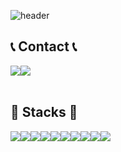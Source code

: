 ![header](https://capsule-render.vercel.app/api?type=waving&color=timeGradient&text=Welcome%20to%20Jiyeong's%20GitHub%20👋&animation=twinkling&fontSize=35&fontAlignY=40&fontAlign=67&height=250)

## 📞 Contact 📞
<div  style="display:flex; flex-direction:row;">
    <a  href="mailto:ssanmu303@gmail.com">
        <img  src="https://img.shields.io/badge/Gmail-EA4335?style=for-the-badge&logo=Gmail&logoColor=white">
    </a>
    <a  href="mailto:sese399@naver.com">
        <img  src="https://img.shields.io/badge/Naver-%2303C75A?style=for-the-badge&logo=Naver&logoColor=white">
    </a>
</div><br>
    
## 🔨 Stacks 🔨
<div  style="display:flex; flex-direction:row;">
    <img  src="https://img.shields.io/badge/Python-3776AB?style=for-the-badge&logo=python&logoColor=white"> 
    <img  src="https://img.shields.io/badge/TensorFlow-FF6F00?style=for-the-badge&logo=tensorflow&logoColor=white"> 
    <img  src="https://img.shields.io/badge/mysql-4479A1?style=for-the-badge&logo=mysql&logoColor=white"> 
    <img  src="https://img.shields.io/badge/redis-%23DD0031.svg?&style=for-the-badge&logo=redis&logoColor=white"> 
    <img  src="https://img.shields.io/badge/linux-FCC624?style=for-the-badge&logo=linux&logoColor=black"> 
    <img  src="https://img.shields.io/badge/Ubuntu-E95420?style=for-the-badge&logo=ubuntu&logoColor=white"> 
    <img src="https://img.shields.io/badge/Docker-2496ED?style=for-the-badge&logo=Docker&logoColor=white"/>
	<img src="https://img.shields.io/badge/Anaconda-44A833?style=for-the-badge&logo=Anaconda&logoColor=white"/>
    <img  src="https://img.shields.io/badge/Colab-F9AB00?style=for-the-badge&logo=googlecolab&color=525252"> 
    <img  src="https://img.shields.io/badge/GitLab-330F63?style=for-the-badge&logo=gitlab&logoColor=white"> 
    <br>
</div><br>
</div>
